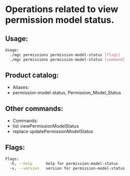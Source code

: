 # Operations related to view permission model status.

## Usage:
```bash
Usage:
  ./mgc permissions permission-model-status [flags]
  ./mgc permissions permission-model-status [command]
```

## Product catalog:
- Aliases:
- permission-model-status, Permission_Model_Status

## Other commands:
- Commands:
- list        viewPermissionModelStatus
- replace     updatePermissionModelStatus

## Flags:
```bash
Flags:
  -h, --help      help for permission-model-status
  -v, --version   version for permission-model-status
```

